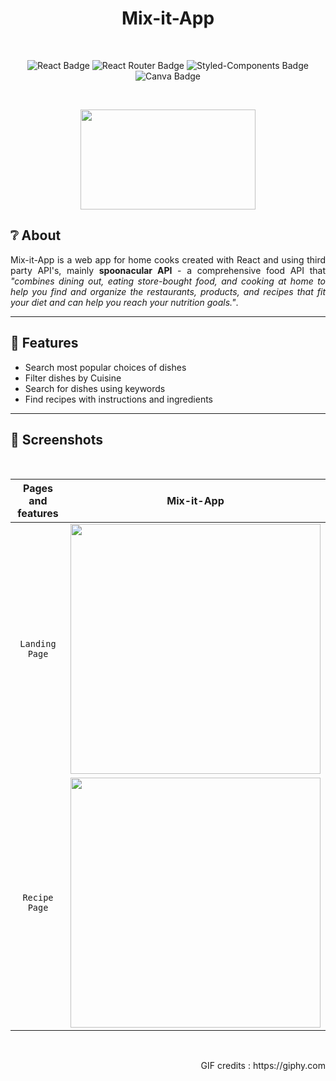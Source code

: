<h1 align="center">Mix-it-App</h1><br/>

<div align="center">
  
![React Badge](https://img.shields.io/badge/React-61DAFB?style=for-the-badge&logo=react&logoColor=white)
![React Router Badge](https://img.shields.io/badge/React_Router-CA4245?style=for-the-badge&logo=react-router&logoColor=white)
![Styled-Components Badge](https://img.shields.io/badge/styledcomponents-DB7093?style=for-the-badge&logo=styled-components&logoColor=white)
![Canva Badge](https://img.shields.io/badge/canva-00C4CC?style=for-the-badge&logo=canva&logoColor=white)
  
</div>

<br/><p align="center"><img src="https://media.giphy.com/media/xT0xePLIUyxnXso8co/giphy.gif" width="280" height="160"/></p>

## ❔ About

<p align="justify">Mix-it-App is a web app for home cooks created with React and using third party API's, mainly <b>spoonacular API</b> - a comprehensive food API that <i>"combines dining out, eating store-bought food, and cooking at home to help you find and organize the restaurants, products, and recipes that fit your diet and can help you reach your nutrition goals."</i>.</p>

---

## 🍳 Features

- Search most popular choices of dishes
- Filter dishes by Cuisine
- Search for dishes using keywords
- Find recipes with instructions and ingredients

---

## 📸 Screenshots

<br/><div align="center">
  
|Pages and features|Mix-it-App|
| :----------------: | :---------------------------------------------------: |
|`Landing Page`|<img src="https://user-images.githubusercontent.com/94974740/170041008-ce25085b-719d-4255-bd02-7bcc85d3948a.png"  width="400" height="auto" />|
|`Recipe Page` |<img src="https://user-images.githubusercontent.com/94974740/170041015-67947864-bec6-40c7-bbfb-2defe6275b78.png"  width="400" height="auto">|
  
</div><br/>

<p align="right">GIF credits : https://giphy.com</p>
